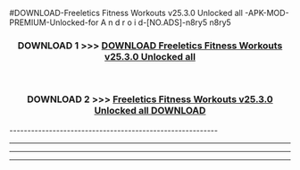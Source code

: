 #DOWNLOAD-Freeletics Fitness Workouts v25.3.0 Unlocked all -APK-MOD-PREMIUM-Unlocked-for A n d r o i d-[NO.ADS]-n8ry5 n8ry5 



<div align="center">

<h3>DOWNLOAD 1 >>> <a href="https://getmod2.web.app/?judul=Freeletics Fitness Workouts v25.3.0 Unlocked all ">DOWNLOAD Freeletics Fitness Workouts v25.3.0 Unlocked all </a></h3><br>

<h3>DOWNLOAD 2 >>> <a href="https://getmod2.web.app/?judul=Freeletics Fitness Workouts v25.3.0 Unlocked all ">Freeletics Fitness Workouts v25.3.0 Unlocked all  DOWNLOAD </a></h3>

</div>
----------------------------------------------------------

----------------------------------------------------------

----------------------------------------------------------

----------------------------------------------------------



